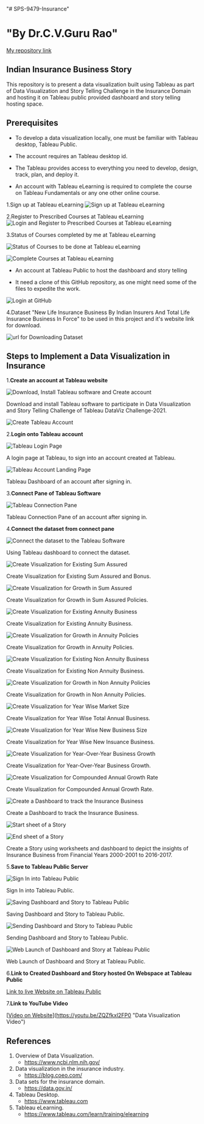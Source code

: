 "# SPS-9479-Insurance"

# "By Dr.C.V.Guru Rao"

[My repository link](https://github.com/smartinternz02/SPS-9479-Insurance.git, "Indian Insurance Business Story")

## Indian Insurance Business Story 

This repository is to present a data visualization built using Tableau as part of Data Visualization and Story Telling Challenge in the Insurance Domain and hosting it on Tableau public provided dashboard and story telling hosting space.

## Prerequisites  

* To develop a data visualization locally, one must be familiar with Tableau desktop, Tableau Public. 

* The account requires an Tableau desktop id. 

* The Tableau provides access to everything you need to develop, design, track, plan, and deploy it.

* An account with Tableau eLearning is required to complete the course on Tableau Fundamentals or any one other online course.

1.Sign up at Tableau eLearning
![Sign up at Tableau eLearning](./SignIn-30-Apr-21-10_42_33-PM.png)

2.Register to Prescribed Courses at Tableau eLearning 
![Login and Register to Prescribed Courses at Tableau eLearning](./eLearning-enroll-30-Apr-21-11_42_24-PM.png)

3.Status of Courses completed by me at Tableau eLearning

![Status of Courses to be done at Tableau eLearning](./eLearning-Signed-In-30-Apr-21-10_50_18-PM.png)

![Complete Courses at Tableau eLearning](./certificate-7oawftobc3bz-1619279239.jpg)

*   An account at Tableau Public to host the dashboard and story telling

*   It need a clone of this GitHub repository, as one might need some of the files to expedite the work.

![Login at GitHub](./CVG-SB-WAT-Git-Login.png)

4.Dataset "New Life Insurance Business By Indian Insurers And Total Life Insurance Business In Force" to be used in this project and it's website link for download.

![url for Downloading Dataset](./Catalogs_OGD-30-Apr-21-11_37_11-PM.png)

## Steps to Implement a Data Visualization in Insurance 

1.__Create an account at Tableau website__

![Download, Install Tableau software and Create account](./DownloadTLDesktop-01-May-21-4_50_03-AM.png)

Download and install Tableau software to participate in Data Visualization and Story Telling Challenge of Tableau DataViz Challenge-2021.

![Create Tableau Account](./CreateTableauAccount-01-May-21-5_00_31-AM.png)

2.__Login onto Tableau account__

![Tableau Login Page](./SignIn-30-Apr-21-10_42_33-PM.png)

A login page at Tableau, to sign into an account created at Tableau.

![Tableau Account Landing Page](./TableauAccount-CVGR-01-May-21-5_11_32-AM.png)

Tableau Dashboard of an account after signing in.

3.__Connect Pane of Tableau Software__

![Tableau Connection Pane](./ConnectPane-30-Apr-21-10_40_54-PM.png)

Tableau Connection Pane of an account after signing in.

4.__Connect the dataset from connect pane__

![Connect the dataset to the Tableau Software](./LiveDataConnect-30-Apr-21-11_15_57-PM.png)

Using Tableau dashboard to connect the dataset.

![Create Visualization for Existing Sum Assured](./SAAB-30-Apr-21-10_57_57-AM.png)

Create Visualization for Existing Sum Assured and Bonus.

![Create Visualization for Growth in Sum Assured](./GISA-30-Apr-21-11_00_07-AM.png)

Create Visualization for Growth in Sum Assured Policies.

![Create Visualization for Existing Annuity Business](./EAB-30-Apr-21-11_00_18-AM.png)

Create Visualization for Existing Annuity Business.

![Create Visualization for Growth in Annuity Policies](./GIA-30-Apr-21-11_00_32-AM.png)

Create Visualization for Growth in Annuity Policies.

![Create Visualization for Existing Non Annuity Business](./ENAB-30-Apr-21-11_00_42-AM.png)

Create Visualization for Existing Non Annuity Business.

![Create Visualization for Growth in Non Annuity Policies](./GINAB-30-Apr-21-11_01_03-AM.png)

Create Visualization for Growth in Non Annuity Policies.

![Create Visualization for Year Wise Market Size](./YWMS-30-Apr-21-11_02_11-AM.png)

Create Visualization for Year Wise Total Annual Business.

![Create Visualization for Year Wise New Business Size](./YWNBS-30-Apr-21-11_01_40-AM.png)

Create Visualization for Year Wise New Insuance Business.

![Create Visualization for Year-Over-Year Business Growth](./YOYBG-30-Apr-21-11_04_01-AM.png)

Create Visualization for Year-Over-Year Business Growth.

![Create Visualization for Compounded Annual Growth Rate](./CAGR-30-Apr-21-11_04_27-AM.png)

Create Visualization for Compounded Annual Growth Rate.

![Create a Dashboard to track the Insurance Business](./IBD-30-Apr-21-11_04_44-AM.png)

Create a Dashboard to track the Insurance Business.

![Start sheet of a Story](./IBS-First-30-Apr-21-11_06_25-AM.png)

![End sheet of a Story](./IBS-Last-30-Apr-21-11_05_12-AM.png)

Create a Story using worksheets and dashboard to depict the insights of Insurance Business from Financial Years 2000-2001 to 2016-2017.

5.__Save to Tableau Public Server__

![Sign In into Tableau Public](./Sign-in-TPublic-30-Apr-21-11_00_12-PM.png)

Sign In into Tableau Public.

![Saving Dashboard and Story to Tableau Public](./Saving-WorkBook-30-Apr-21-11_01_46-PM.png)

Saving Dashboard and Story to Tableau Public.

![Sending Dashboard and Story to Tableau Public](./Sending-2-Server-30-Apr-21-11_01_21-PM.png)

Sending Dashboard and Story to Tableau Public.

![Web Launch of Dashboard and Story at Tableau Public](./IBS-TPublic-WebLaunch-30-Apr-21-10_59_11-PM.png)

Web Launch of Dashboard and Story at Tableau Public.

6.__Link to Created Dashboard and Story hosted On Webspace at Tableau Public__

[Link to live Website on Tableau Public](https://public.tableau.com/profile/chakunta.venkata.guru.rao5851#!/vizhome/IndianInsuranceBusiness/IndianInsuranceBusinessStory?publish=yes)

7.__Link to YouTube Video__  

[[Video on Website](http://img.youtube.com/vi/6lRf2VYgc_c/0.jpg)](https://youtu.be/ZQZfkxl2FP0 "Data Visualization Video") 

##  References

1.  Overview of Data Visualization.
    + https://www.ncbi.nlm.nih.gov/
2.  Data visualization in the insurance industry. 
    + https://blog.coeo.com/
3.  Data sets for the insurance domain. 
    + https://data.gov.in/
4.  Tableau Desktop. 
    + https://www.tableau.com
5.  Tableau eLearning. 
    + https://www.tableau.com/learn/training/elearning
